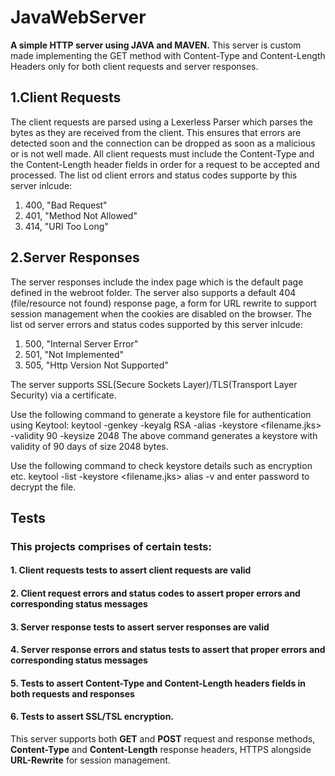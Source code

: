 # JavaWebServer
**A simple HTTP server using JAVA and MAVEN.**
This server is custom made implementing the GET method with Content-Type and Content-Length Headers only for both client requests and server responses.

## 1.Client Requests
The client requests are parsed using a Lexerless Parser which parses the bytes as they are received from the client. 
This ensures that errors are detected soon and the connection can be dropped as soon as a malicious or is not well made.
All client requests must include the Content-Type and the Content-Length header fields in order for a request to be accepted and processed.
The list od client errors and status codes supporte by this server inlcude:
1. 400, "Bad Request"
2. 401, "Method Not Allowed"
3. 414, "URI Too Long"

## 2.Server Responses
The server responses include the index page which is the default page defined in the webroot folder. The server also supports a default 404 (file/resource not found)
response page, a form for URL rewrite to support session management when the cookies are disabled on the browser.
The list od server errors and status codes supported by this server inlcude:
1. 500, "Internal Server Error"
2. 501, "Not Implemented"
3. 505, "Http Version Not Supported"

The server supports SSL(Secure Sockets Layer)/TLS(Transport Layer Security) via a certificate.

Use the following command to generate a keystore file for authentication using Keytool:
keytool -genkey -keyalg RSA -alias <alias> -keystore <filename.jks> -validity 90 -keysize 2048
The above command generates a keystore with validity of 90 days of size 2048 bytes.

Use the following command to check keystore details such as encryption etc.
keytool -list -keystore <filename.jks> alias <aliasprovided> -v
and enter password to decrypt the file.

## Tests
### This projects comprises of certain tests: 
#### 1. Client requests tests to assert client requests are valid
#### 2. Client request errors and status codes to assert proper errors and corresponding status messages
#### 3. Server response tests to assert server responses are valid
#### 4. Server response errors and status tests to assert that proper errors and corresponding status messages
#### 5. Tests to assert Content-Type and Content-Length headers fields in both requests and responses
#### 6. Tests to assert SSL/TSL encryption.


This server supports both **GET** and **POST** request and response methods, **Content-Type** and **Content-Length** response headers, HTTPS alongside **URL-Rewrite** for session management.




